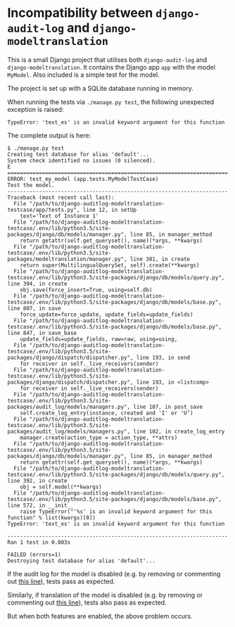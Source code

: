 # Incompatibility between `django-audit-log` and `django-modeltranslation`

This is a small Django project that utilises both `django-audit-log` and `django-modeltranslation`. It contains the Django app `app` with the model `MyModel`. Also included is a simple test for the model.

The project is set up with a SQLite database running in memory.

When running the tests via `./manage.py test`, the following unexpected exception is raised:

```
TypeError: 'text_es' is an invalid keyword argument for this function
```

The complete output is here:

```
$ ./manage.py test
Creating test database for alias 'default'...
System check identified no issues (0 silenced).
E
======================================================================
ERROR: test_my_model (app.tests.MyModelTestCase)
Test the model.
----------------------------------------------------------------------
Traceback (most recent call last):
  File "/path/to/django-auditlog-modeltranslation-testcase/app/tests.py", line 12, in setUp
    text='Text of Instance 1'
  File "/path/to/django-auditlog-modeltranslation-testcase/.env/lib/python3.5/site-packages/django/db/models/manager.py", line 85, in manager_method
    return getattr(self.get_queryset(), name)(*args, **kwargs)
  File "/path/to/django-auditlog-modeltranslation-testcase/.env/lib/python3.5/site-packages/modeltranslation/manager.py", line 381, in create
    return super(MultilingualQuerySet, self).create(**kwargs)
  File "/path/to/django-auditlog-modeltranslation-testcase/.env/lib/python3.5/site-packages/django/db/models/query.py", line 394, in create
    obj.save(force_insert=True, using=self.db)
  File "/path/to/django-auditlog-modeltranslation-testcase/.env/lib/python3.5/site-packages/django/db/models/base.py", line 807, in save
    force_update=force_update, update_fields=update_fields)
  File "/path/to/django-auditlog-modeltranslation-testcase/.env/lib/python3.5/site-packages/django/db/models/base.py", line 847, in save_base
    update_fields=update_fields, raw=raw, using=using,
  File "/path/to/django-auditlog-modeltranslation-testcase/.env/lib/python3.5/site-packages/django/dispatch/dispatcher.py", line 193, in send
    for receiver in self._live_receivers(sender)
  File "/path/to/django-auditlog-modeltranslation-testcase/.env/lib/python3.5/site-packages/django/dispatch/dispatcher.py", line 193, in <listcomp>
    for receiver in self._live_receivers(sender)
  File "/path/to/django-auditlog-modeltranslation-testcase/.env/lib/python3.5/site-packages/audit_log/models/managers.py", line 107, in post_save
    self.create_log_entry(instance, created and 'I' or 'U')
  File "/path/to/django-auditlog-modeltranslation-testcase/.env/lib/python3.5/site-packages/audit_log/models/managers.py", line 102, in create_log_entry
    manager.create(action_type = action_type, **attrs)
  File "/path/to/django-auditlog-modeltranslation-testcase/.env/lib/python3.5/site-packages/django/db/models/manager.py", line 85, in manager_method
    return getattr(self.get_queryset(), name)(*args, **kwargs)
  File "/path/to/django-auditlog-modeltranslation-testcase/.env/lib/python3.5/site-packages/django/db/models/query.py", line 392, in create
    obj = self.model(**kwargs)
  File "/path/to/django-auditlog-modeltranslation-testcase/.env/lib/python3.5/site-packages/django/db/models/base.py", line 572, in __init__
    raise TypeError("'%s' is an invalid keyword argument for this function" % list(kwargs)[0])
TypeError: 'text_es' is an invalid keyword argument for this function

----------------------------------------------------------------------
Ran 1 test in 0.003s

FAILED (errors=1)
Destroying test database for alias 'default'...
```

If the audit log for the model is disabled (e.g. by removing or commenting out [this line](https://github.com/decibyte/django-auditlog-modeltranslation-testcase/blob/master/app/models.py#L11)), tests pass as expected.

Similarly, if translation of the model is disabled  (e.g. by removing or commenting out [this line](https://github.com/decibyte/django-auditlog-modeltranslation-testcase/blob/master/app/translation.py#L6)), tests also pass as expected.

But when both features are enabled, the above problem occurs.